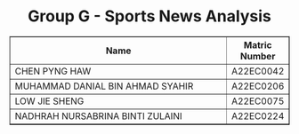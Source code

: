 <h1 align="center"> 
  Group G - Sports News Analysis
  <br>
</h1>

<table border="solid" align="center">
  <tr>
    <th>Name</th>
    <th>Matric Number</th>
  </tr>
  <tr>
    <td width=80%>CHEN PYNG HAW</td>
    <td>A22EC0042</td>
  </tr>
  <tr>
    <td width=80%>MUHAMMAD DANIAL BIN AHMAD SYAHIR</td>
    <td>A22EC0206</td>
  </tr>
  <tr>
    <td width=80%>LOW JIE SHENG</td>
    <td>A22EC0075</td>
  </tr>
  <tr>
    <td width=80%>NADHRAH NURSABRINA BINTI ZULAINI</td>
    <td>A22EC0224</td>
  </tr>
</table>
